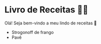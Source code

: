 # Livro de Receitas :man_cook:

Olá! Seja bem-vindo a meu lindo de receitas :wave:

- Strogonoff de frango
- Pavê
